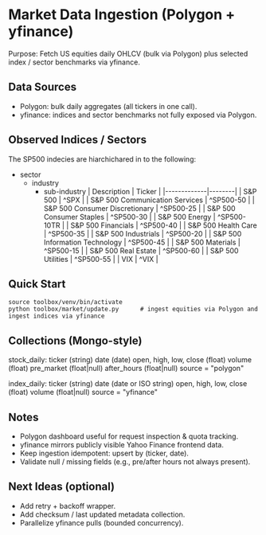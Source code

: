 # Market Data Ingestion (Polygon + yfinance)

Purpose: Fetch US equities daily OHLCV (bulk via Polygon) plus selected index / sector benchmarks via yfinance.

## Data Sources
- Polygon: bulk daily aggregates (all tickers in one call).
- yfinance: indices and sector benchmarks not fully exposed via Polygon.

## Observed Indices / Sectors
The SP500 indecies are hiarchichared in to the following:
- sector
  - industry
    - sub-industry
| Description | Ticker |
|-------------|--------|
| S&P 500 | ^SPX |
| S&P 500 Communication Services | ^SP500-50 |
| S&P 500 Consumer Discretionary | ^SP500-25 |
| S&P 500 Consumer Staples | ^SP500-30 |
| S&P 500 Energy | ^SP500-10TR |
| S&P 500 Financials | ^SP500-40 |
| S&P 500 Health Care | ^SP500-35 |
| S&P 500 Industrials | ^SP500-20 |
| S&P 500 Information Technology | ^SP500-45 |
| S&P 500 Materials | ^SP500-15 |
| S&P 500 Real Estate | ^SP500-60 |
| S&P 500 Utilities | ^SP500-55 |
| VIX | ^VIX |

## Quick Start
```
source toolbox/venv/bin/activate
python toolbox/market/update.py      # ingest equities via Polygon and ingest indices via yfinance
```

## Collections (Mongo-style)
stock_daily:
  ticker (string)
  date (date)
  open, high, low, close (float)
  volume (float)
  pre_market (float|null)
  after_hours (float|null)
  source = "polygon"

index_daily:
  ticker (string)
  date (date or ISO string)
  open, high, low, close (float)
  volume (float|null)
  source = "yfinance"

## Notes
- Polygon dashboard useful for request inspection & quota tracking.
- yfinance mirrors publicly visible Yahoo Finance frontend data.
- Keep ingestion idempotent: upsert by (ticker, date).
- Validate null / missing fields (e.g., pre/after hours not always present).

## Next Ideas (optional)
- Add retry + backoff wrapper.
- Add checksum / last updated metadata collection.
- Parallelize yfinance pulls (bounded concurrency).
